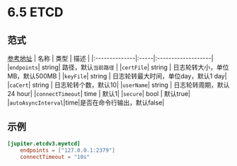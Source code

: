 # 6.5 ETCD

## 范式
[参考地址](https://github.com/douyu/jupiter/tree/master/client/etcd/config.go)
|  名称 | 类型 | 描述 |
|:--------------|:-----|:-------------------|
|`endpoints`| string| 路径，默认``当前路径`` |
|`certFile`| string | 日志轮转大小，单位MB，默认500MB |
|`keyFile`| string | 日志轮转最大时间，单位day，默认1 day|
|`caCert`| string | 日志轮转个数，默认10|
|`userName`| string | 日志轮转周期，默认24 hour|
|`connectTimeout`| time | 默认1|
|`secure`| bool | 默认true|
|`autoAsyncInterval`|time|是否在命令行输出，默认false|

## 示例
```toml
[jupiter.etcdv3.myetcd]
    endpoints = ["127.0.0.1:2379"]
    connectTimeout = "10s"
```
